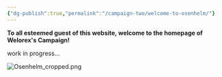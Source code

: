 ```yaml
---
{"dg-publish":true,"permalink":"/campaign-two/welcome-to-osenhelm/"}
---
```



 **To all esteemed guest of this website, welcome to the homepage of Welorex's Campaign!**

work in progress...

![Osenhelm_cropped.png](/img/user/Campaign%20Two/x_images/Osenhelm_cropped.png)